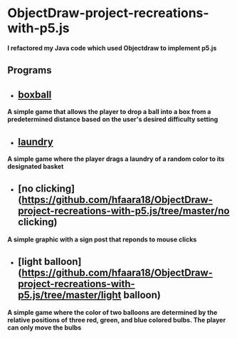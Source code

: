 # ObjectDraw-project-recreations-with-p5.js
**I refactored my Java code which used Objectdraw to implement p5.js**

## Programs

  * ##  [boxball](https://github.com/hfaara18/ObjectDraw-project-recreations-with-p5.js/tree/master/boxball)
  **A simple game that allows the player to drop a ball into a box from a predetermined distance based**
  **on the user's desired difficulty setting**
  
  * ##  [laundry](https://github.com/hfaara18/ObjectDraw-project-recreations-with-p5.js/tree/master/laundry)
  **A simple game where the player drags a laundry of a random color to its designated basket**
  
  * ##  [no clicking](https://github.com/hfaara18/ObjectDraw-project-recreations-with-p5.js/tree/master/no clicking)
  **A simple graphic with a sign post that reponds to mouse clicks**
  
  * ## [light balloon](https://github.com/hfaara18/ObjectDraw-project-recreations-with-p5.js/tree/master/light balloon)
  **A simple game where the color of two balloons are determined by the relative positions of**
  **three red, green, and blue colored bulbs. The player can only move the bulbs**
